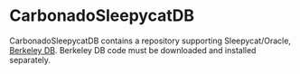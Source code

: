 CarbonadoSleepycatDB
=====================

CarbonadoSleepycatDB contains a repository supporting Sleepycat/Oracle, [Berkeley DB](http://www.oracle.com/database/berkeley-db/db/index.html). Berkeley DB code must be downloaded and installed separately.
